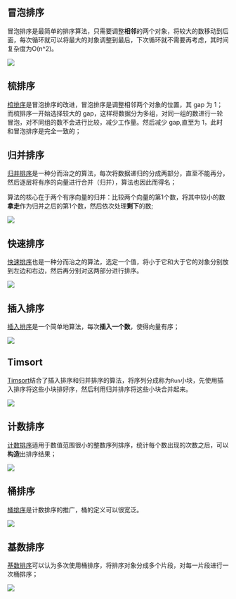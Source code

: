 ## 冒泡排序

冒泡排序是最简单的排序算法，只需要调整**相邻**的两个对象，将较大的数移动到后面，每次循环就可以将最大的对象调整到最后，下次循环就不需要再考虑，其时间复杂度为O(n^2)。

![](http://images2015.cnblogs.com/blog/575330/201608/575330-20160824154715589-1929807544.gif)

## 梳排序

[梳排序](https://www.geeksforgeeks.org/comb-sort/)是冒泡排序的改进，冒泡排序是调整相邻两个对象的位置，其 gap 为 1；而梳排序一开始选择较大的 gap，这样将数据分为多组，对同一组的数进行一轮冒泡，对不同组的数不会进行比较，减少工作量。然后减少 gap,直至为 1，此时和冒泡排序是完全一致的；

## 归并排序

[归并排序](linkhttps://www.geeksforgeeks.org/merge-sort/)是一种分而治之的算法，每次将数据递归的分成两部分，直至不能再分，然后逐层将有序的向量进行合并（归并），算法也因此而得名；

算法的核心在于两个有序向量的归并：比较两个向量的第1个数，将其中较小的数**拿走**作为归并之后的第1个数，然后依次处理**剩下**的数;

![](https://www.geeksforgeeks.org/wp-content/uploads/Merge-Sort-Tutorial.png)

## 快速排序

[快速排序](https://www.geeksforgeeks.org/quick-sort/)也是一种分而治之的算法，选定一个值，将小于它和大于它的对象分别放到左边和右边，然后再分别对这两部分进行排序。

![](https://www.geeksforgeeks.org/wp-content/uploads/gq/2014/01/QuickSort2.png)

## 插入排序

[插入排序](https://www.geeksforgeeks.org/insertion-sort/)是一个简单地算法，每次**插入一个数**，使得向量有序；

![](https://cdncontribute.geeksforgeeks.org/wp-content/uploads/card.jpg)

## Timsort

[Timsort](https://www.geeksforgeeks.org/timsort/)结合了插入排序和归并排序的算法，将序列分成称为`Run`小块，先使用插入排序将这些小块排好序，然后利用归并排序将这些小块合并起来。

![](https://upload.wikimedia.org/wikipedia/commons/6/63/Selection_of_minrun_by_timsort.png)

## 计数排序

[计数排序](https://www.geeksforgeeks.org/counting-sort/)适用于数值范围很小的整数序列排序，统计每个数出现的次数之后，可以**构造**出排序结果；

![](https://www.geeksforgeeks.org/wp-content/uploads/scene01153.jpg)

## 桶排序

[桶排序](https://www.geeksforgeeks.org/bucket-sort-2/)是计数排序的推广，桶的定义可以很宽泛。

![](https://upload.wikimedia.org/wikipedia/commons/thumb/6/61/Bucket_sort_1.svg/311px-Bucket_sort_1.svg.png)

## 基数排序

[基数排序](https://www.geeksforgeeks.org/radix-sort/)可以认为多次使用桶排序，将排序对象分成多个片段，对每一片段进行一次桶排序；

![](https://images0.cnblogs.com/i/497634/201403/161837176365265.jpg)
